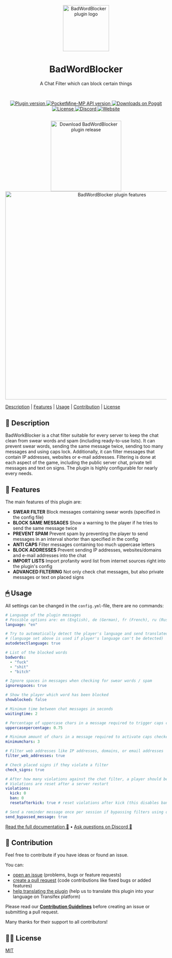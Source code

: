 <p align="center">
    <img src=".github/.media/logo.png" width="144" height="144" alt="BadWordBlocker plugin logo">
</p>

<h1 align="center">BadWordBlocker</h1>
<p align="center">A Chat Filter which can block certain things</p>

<br>

<p align="center">
    <a href="https://poggit.pmmp.io/p/BadWordBlocker">
        <img src="https://poggit.pmmp.io/shield.state/BadWordBlocker" alt="Plugin version">
    </a>
    <a href="https://github.com/pmmp/PocketMine-MP">
        <img src="https://poggit.pmmp.io/shield.api/BadWordBlocker" alt="PocketMine-MP API version">
    </a>
    <a href="https://poggit.pmmp.io/p/BadWordBlocker">
        <img src="https://poggit.pmmp.io/shield.dl.total/BadWordBlocker" alt="Downloads on Poggit">
    </a>
    <a href="https://github.com/survanetwork/BadWordBlocker/blob/master/LICENSE">
        <img src="https://img.shields.io/github/license/survanetwork/BadWordBlocker.svg" alt="License">
    </a>
    <a href="https://discord.gg/t4Kg4j3829">
        <img src="https://img.shields.io/discord/685532530451283997?color=blueviolet" alt="Discord">
    </a>
    <a href="https://plugins.surva.net">
        <img src="https://img.shields.io/badge/website-visit-ee8031" alt="Website">
    </a>
</p>

##

<p align="center">
    <a href="https://plugins.surva.net/#badwordblocker">
        <img src="https://static.surva.net/osplugins/assets/dl-buttons/badwordblocker.png" width="220" height="auto" alt="Download BadWordBlocker plugin release">
        <img src="https://static.surva.net/osplugins/assets/feature-banners/badwordblocker.png" width="650" height="auto" alt="BadWordBlocker plugin features">
    </a>
</p>

[Description](#-description) | [Features](#-features) | [Usage](#-usage)
| [Contribution](#-contribution) | [License](#%EF%B8%8F-license)

## 📙 Description
BadWorkBlocker is a chat filter suitable for every server to keep the chat clean from swear words and spam (including ready-to-use lists).
It can prevent swear words, sending the same message twice, sending too many messages and using caps lock.
Additionally, it can filter messages that contain IP addresses, websites or e-mail addresses.
Filtering is done at each aspect of the game, including the public server chat, private tell messages and text on signs.
The plugin is highly configurable for nearly every needs.

## 🎁 Features
The main features of this plugin are:

- **SWEAR FILTER** Block messages containing swear words (specified in the config file)
- **BLOCK SAME MESSAGES** Show a warning to the player if he tries to send the same message twice
- **PREVENT SPAM** Prevent spam by preventing the player to send messages in an interval shorter than specified in the config
- **ANTI CAPS** Filter messages containing too much uppercase letters
- **BLOCK ADDRESSES** Prevent sending IP addresses, websites/domains and e-mail addresses into the chat
- **IMPORT LISTS** Import profanity word list from internet sources right into the plugin's config
- **ADVANCED FILTERING** Not only check chat messages, but also private messages or text on placed signs

## 🖱 Usage
All settings can be changed in the `config.yml`-file, there are no commands:

```yaml
# Language of the plugin messages
# Possible options are: en (English), de (German), fr (French), ru (Russian), tr (Turkish), id (Indonesian)
language: "en"

# Try to automatically detect the player's language and send translated messages for each player
# (language set above is used if player's language can't be detected)
autodetectlanguage: true

# List of the blocked words
badwords:
  - "fuck"
  - "shit"
  - "bitch"

# Ignore spaces in messages when checking for swear words / spam
ignorespaces: true

# Show the player which word has been blocked
showblocked: false

# Minimum time between chat messages in seconds
waitingtime: 2

# Percentage of uppercase chars in a message required to trigger caps checker
uppercasepercentage: 0.75

# Minimum amount of chars in a message required to activate caps checker (to avoid blocking HI, OK, etc.)
minimumchars: 3

# Filter web addresses like IP addresses, domains, or email addresses
filter_web_addresses: true

# Check placed signs if they violate a filter
check_signs: true

# After how many violations against the chat filter, a player should be kicked/banned - set to 0 to disable
# Violations are reset after a server restart
violations:
  kick: 0
  ban: 0
  resetafterkick: true # reset violations after kick (this disables banning if kick-count is lower)

# Send a reminder message once per session if bypassing filters using ones permissions
send_bypassed_message: true
```

[Read the full documentation 📖](https://plugin-docs.surva.net/badwordblocker) • [Ask questions on Discord 💬](https://discord.gg/t4Kg4j3829)

## 🙋‍ Contribution
Feel free to contribute if you have ideas or found an issue.

You can:
- [open an issue](https://github.com/survanetwork/BadWordBlocker/issues) (problems, bugs or feature requests)
- [create a pull request](https://github.com/survanetwork/BadWordBlocker/pulls) (code contributions like fixed bugs or added features)
- [help translating the plugin](https://www.transifex.com/surva/badwordblocker) (help us to translate this plugin into your language on Transifex platform)

Please read our **[Contribution Guidelines](CONTRIBUTING.md)** before creating an issue or submitting a pull request.

Many thanks for their support to all contributors!

## 👨‍⚖️ License
[MIT](https://github.com/survanetwork/BadWordBlocker/blob/master/LICENSE)
